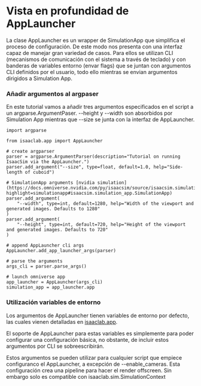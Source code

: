 # Vista en profundidad de AppLauncher
La clase AppLauncher es un wrapper de SimulationApp que simplifica el proceso de configuración. De este modo nos presenta con una interfaz capaz de manejar gran variedad de casos. Para ellos se utilizan CLI (mecanismos de comunicación con el sistema a través de teclado) y con banderas de variables entorno (envar flags) que se juntan con argumentos CLI definidos por el usuario, todo ello mientras se envian argumentos dirigidos a Simulation App.

### Añadir argumentos al argpaser
En este tutorial vamos a añadir tres argumentos especificados en el script a un argparse.ArgumentPaser. --height y --width son absorbidos por Simulation App mientras que --size se junta con la interfaz de AppLauncher. 

    import argparse

    from isaaclab.app import AppLauncher

    # create argparser
    parser = argparse.ArgumentParser(description="Tutorial on running IsaacSim via the AppLauncher.")
    parser.add_argument("--size", type=float, default=1.0, help="Side-length of cuboid")

    # SimulationApp arguments [nvidia simulation](https://docs.omniverse.nvidia.com/py/isaacsim/source/isaacsim.simulation_app/docs/index.html?highlight=simulationapp#isaacsim.simulation_app.SimulationApp)
    parser.add_argument(
        "--width", type=int, default=1280, help="Width of the viewport and generated images. Defaults to 1280"
    )
    parser.add_argument(
        "--height", type=int, default=720, help="Height of the viewport and generated images. Defaults to 720"
    )

    # append AppLauncher cli args
    AppLauncher.add_app_launcher_args(parser)

    # parse the arguments
    args_cli = parser.parse_args()

    # launch omniverse app
    app_launcher = AppLauncher(args_cli)
    simulation_app = app_launcher.app

### Utilización variables de entorno
Los argumentos de AppLauncher tienen variables de entorno por defecto, las cuales vienen detalladas en [isaaclab.app](https://isaac-sim.github.io/IsaacLab/main/source/api/lab/isaaclab.app.html#module-isaaclab.app). 

El soporte de AppLauncher para estas variables es simplemente para poder configurar una configuración básica, no obstante, de incluir estos argumentos por CLI se sobreescribirán.

Estos argumentos se pueden utilizar para cualquier script que empiece configuranco el AppLauncher, a excepción de --enable_cameras. Esta configuración crea una pipeline para hacer el render offscreen. Sin embargo solo es compatible con isaaclab.sim.SimulationContext